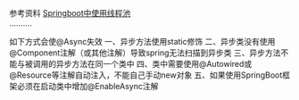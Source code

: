 
参考资料
[Springboot中使用线程池](https://juejin.cn/post/7087526683430879240)<br/>
..........


如下方式会使@Async失效
一、异步方法使用static修饰
二、异步类没有使用@Component注解（或其他注解）导致spring无法扫描到异步类
三、异步方法不能与被调用的异步方法在同一个类中
四、类中需要使用@Autowired或@Resource等注解自动注入，不能自己手动new对象
五、如果使用SpringBoot框架必须在启动类中增加@EnableAsync注解
